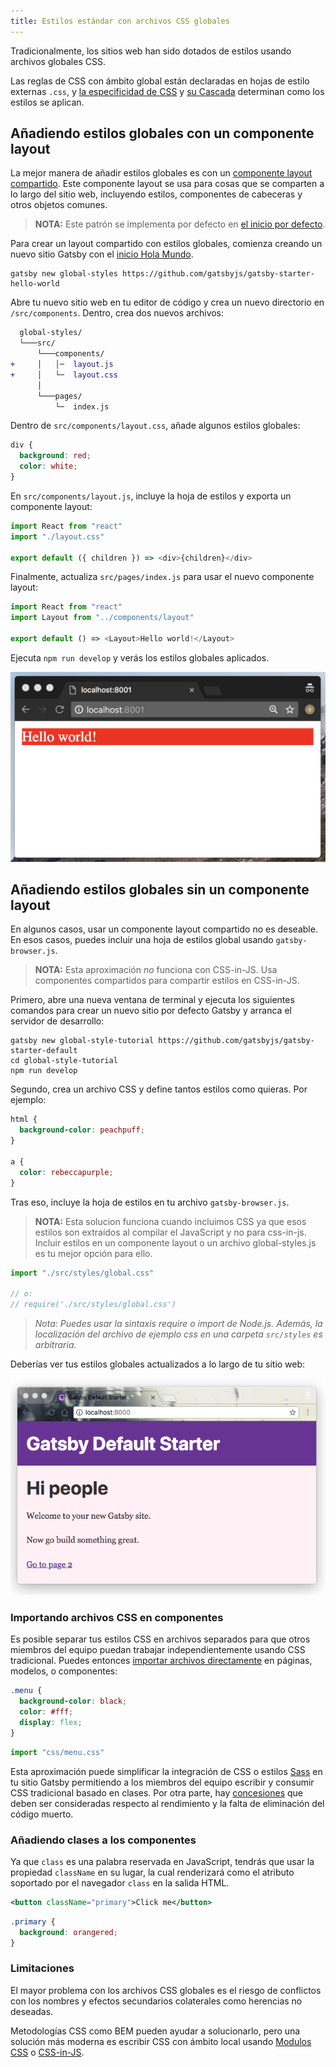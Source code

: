 ```yaml
---
title: Estilos estándar con archivos CSS globales
---
```


Tradicionalmente, los sitios web han sido dotados de estilos usando archivos globales CSS.

Las reglas de CSS con ámbito global están declaradas en hojas de estilo externas `.css`, y [la especificidad de CSS](https://developer.mozilla.org/en-US/docs/Web/CSS/Specificity) y [su Cascada](https://developer.mozilla.org/en-US/docs/Web/CSS/Cascade) determinan como los estilos se aplican.

## Añadiendo estilos globales con un componente layout

La mejor manera de añadir estilos globales es con un [componente layout compartido](/tutorial/part-three/#your-first-layout-component). Este componente layout se usa para cosas que se comparten a lo largo del sitio web, incluyendo estilos, componentes de cabeceras y otros objetos comunes.

> **NOTA:** Este patrón se implementa por defecto en [el inicio por defecto](https://github.com/gatsbyjs/gatsby-starter-default/blob/02324e5b04ea0a66d91c7fe7408b46d0a7eac868/src/layouts/index.js#L6).

Para crear un layout compartido con estilos globales, comienza creando un nuevo sitio Gatsby con el [inicio Hola Mundo](https://github.com/gatsbyjs/gatsby-starter-hello-world).

```shell
gatsby new global-styles https://github.com/gatsbyjs/gatsby-starter-hello-world
```

Abre tu nuevo sitio web en tu editor de código y crea un nuevo directorio en `/src/components`. Dentro, crea dos nuevos archivos:

```diff
  global-styles/
  └───src/
      └───components/
+     │   │─  layout.js
+     │   └─  layout.css
      │
      └───pages/
          └─  index.js
```

Dentro de `src/components/layout.css`, añade algunos estilos globales:

```css:title=src/components/layout.css
div {
  background: red;
  color: white;
}
```

En `src/components/layout.js`, incluye la hoja de estilos y exporta un componente layout:

```jsx:title=src/components/layout.js
import React from "react"
import "./layout.css"

export default ({ children }) => <div>{children}</div>
```

Finalmente, actualiza `src/pages/index.js` para usar el nuevo componente layout:

```jsx:title=src/pages/index.js
import React from "react"
import Layout from "../components/layout"

export default () => <Layout>Hello world!</Layout>
```

Ejecuta `npm run develop` y verás los estilos globales aplicados.

![Global styles](./images/global-styles.png)

## Añadiendo estilos globales sin un componente layout

En algunos casos, usar un componente layout compartido no es deseable. En esos casos, puedes incluir una hoja de estilos global usando `gatsby-browser.js`.

> **NOTA:** Esta aproximación _no_ funciona con CSS-in-JS. Usa componentes compartidos para compartir estilos en CSS-in-JS.

Primero, abre una nueva ventana de terminal y ejecuta los siguientes comandos para crear un nuevo sitio por defecto Gatsby y arranca el servidor de desarrollo:

```shell
gatsby new global-style-tutorial https://github.com/gatsbyjs/gatsby-starter-default
cd global-style-tutorial
npm run develop
```

Segundo, crea un archivo CSS y define tantos estilos como quieras. Por ejemplo:

```css:title=src/styles/global.css
html {
  background-color: peachpuff;
}

a {
  color: rebeccapurple;
}
```

Tras eso, incluye la hoja de estilos en tu archivo `gatsby-browser.js`.

> **NOTA:** Esta solucion funciona cuando incluimos CSS ya que esos estilos son extraídos al compilar el JavaScript y no para css-in-js.
> Incluir estilos en un componente layout o un archivo global-styles.js es tu mejor opción para ello.

```javascript:title=gatsby-browser.js
import "./src/styles/global.css"

// o:
// require('./src/styles/global.css')
```

> _Nota: Puedes usar la sintaxis require o import de Node.js. Además, la localización del archivo de ejemplo css en una carpeta `src/styles` es arbitraria._

Deberías ver tus estilos globales actualizados a lo largo de tu sitio web:

![Global styles example site](./images/global-styles-example.png)

### Importando archivos CSS en componentes

Es posible separar tus estilos CSS en archivos separados para que otros miembros del equipo puedan trabajar independientemente usando CSS tradicional. Puedes entonces [importar archivos directamente](/docs/importing-assets-into-files/) en páginas, modelos, o componentes:

```css:title=menu.css
.menu {
  background-color: black;
  color: #fff;
  display: flex;
}
```

```javascript:title=components/menu.js
import "css/menu.css"
```

Esta aproximación puede simplificar la integración de CSS o estilos [Sass](/packages/gatsby-plugin-sass/) en tu sitio Gatsby permitiendo a los miembros del equipo escribir y consumir CSS tradicional basado en clases. Por otra parte, hay [concesiones](#limitations) que deben ser consideradas respecto al rendimiento y la falta de eliminación del código muerto.

### Añadiendo clases a los componentes

Ya que `class` es una palabra reservada en JavaScript, tendrás que usar la propiedad `className` en su lugar, la cual renderizará como el atributo soportado por el navegador `class` en la salida HTML.

```jsx
<button className="primary">Click me</button>
```

```css
.primary {
  background: orangered;
}
```

### Limitaciones

El mayor problema con los archivos CSS globales es el riesgo de conflictos con los nombres y efectos secundarios colaterales como herencias no deseadas.

Metodologías CSS como BEM pueden ayudar a solucionarlo, pero una solución más moderna es escribir CSS con ámbito local usando  [Modulos CSS](/docs/css-modules/) o [CSS-in-JS](/docs/css-in-js/).

